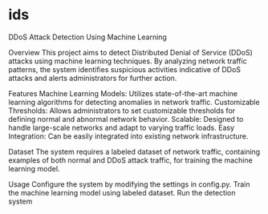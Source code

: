 # ids
DDoS Attack Detection Using Machine Learning

Overview
This project aims to detect Distributed Denial of Service (DDoS) attacks using machine learning techniques. By analyzing network traffic patterns, the system identifies suspicious activities indicative of DDoS attacks and alerts administrators for further action.

Features
Machine Learning Models: Utilizes state-of-the-art machine learning algorithms for detecting anomalies in network traffic.
Customizable Thresholds: Allows administrators to set customizable thresholds for defining normal and abnormal network behavior.
Scalable: Designed to handle large-scale networks and adapt to varying traffic loads.
Easy Integration: Can be easily integrated into existing network infrastructure.

Dataset
The system requires a labeled dataset of network traffic, containing examples of both normal and DDoS attack traffic, for training the machine learning model.

Usage
Configure the system by modifying the settings in config.py.
Train the machine learning model using labeled dataset.
Run the detection system
